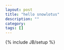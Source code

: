```yaml
---
layout: post
title: "hello snowlotus"
description: ""
category: 
tags: []
---
```

{% include JB/setup %}
